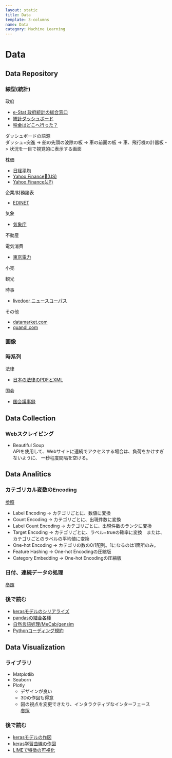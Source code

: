```yaml
---
layout: static
title: Data
template: 3-columns
name: Data
category: Machine Learning
---
```


# Data

## Data Repository

### 線型(統計)

政府
- [e-Stat 政府統計の総合窓口](https://www.e-stat.go.jp)
- [統計ダッシュボード](https://dashboard.e-stat.go.jp)
- [税金はどこへ行った？](http://spending.jp)

ダッシュボードの語源   
ダッシュ=突進 -> 船の先頭の波除の板 -> 車の前面の板 -> 車、飛行機の計器板 -> 状況を一目で視覚的に表示する画面

株価
- [日経平均](https://indexes.nikkei.co.jp/nkave/index)
- [Yahoo Finance(US)](https://finance.yahoo.com/quote/^IXIC?p=^IXIC)
- [Yahoo Finance(JP)](https://stocks.finance.yahoo.co.jp)

企業/財務諸表
- [EDINET](http://disclosure.edinet-fsa.go.jp)

気象
- [気象庁](https://www.data.jma.go.jp/gmd/risk/obsdl/index.php)

不動産

電気消費
- [東京電力](http://www.tepco.co.jp/forecast/html/download-j.html)

小売

観光

時事
- [livedoor ニュースコーパス](https://www.rondhuit.com/download.html#ldcc)

その他
- [datamarket.com](https://datamarket.com/topic/list/countries/)
- [quandl.com](https://www.quandl.com)

### 画像

### 時系列

法律
- [日本の法律のPDFとXML](https://github.com/nikaido/law_xmls)

国会
- [国会議事録](http://kokkai.ndl.go.jp/api.html)

## Data Collection

### Webスクレイピング
- Beautiful Soup   
APIを使用して、Webサイトに連続でアクセスする場合は、負荷をかけすぎないように、
一秒程度間隔を空ける。

## Data Analitics

### カテゴリカル変数のEncoding

[参照](http://jotkn.ciao.jp/wp/2017/08/22/post-67/)

- Label Encoding -> カテゴリごとに、数値に変換
- Count Encoding -> カテゴリごとに、出現件数に変換
- Label Count Encoding -> カテゴリごとに、出現件数のランクに変換
- Target Encoding -> カテゴリごとに、ラベル=trueの確率に変換　または、カテゴリごとのラベルの平均値に変換
- One-hot Encoding -> カテゴリの数の0/1配列。1になるのは1箇所のみ。
- Feature Hashing -> One-hot Encodingの圧縮版
- Category Embedding -> One-hot Encodingの圧縮版

### 日付、連続データの処理
[参照](https://note.nkmk.me/python-pandas-time-series-multiindex/)

### 後で読む
- [kerasモデルのシリアライズ](https://qiita.com/maruware/items/0a474c6d409b83f4bf52#モデルの保存と読み込み)
- [pandasの結合各種](http://sinhrks.hatenablog.com/entry/2015/01/28/073327)
- [自然言語処理/MeCab/gensim](https://qiita.com/satzz/items/69beb439ed440d459585)
- [Pythonコーディング規約](https://qiita.com/ynakayama/items/8616f4c0c6e372de9a42)

## Data Visualization

### ライブラリ
- Matplotlib
- Seaborn
- Plotly
  - デザインが良い
  - 3Dの作図も得意
  - 図の視点を変更できたり、インタラクティブなインターフェース   
   [参照](http://www.mathgram.xyz/entry/plotly#box)

### 後で読む
- [kerasモデルの作図](https://qiita.com/maruware/items/0a474c6d409b83f4bf52#kerasutilsvis_utilsmodel_to_dot)
- [keras学習曲線の作図](https://qiita.com/maruware/items/0a474c6d409b83f4bf52#学習曲線の表示)
- [LIMEで特徴の可視化](https://qiita.com/_qsng/items/7c922a983b21653acbae)
